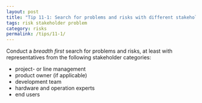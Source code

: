 ```yaml
---
layout: post
title: "Tip 11-1: Search for problems and risks with different stakeholders!"
tags: risk stakeholder problem
category: risks
permalink: /tips/11-1/
---
```

Conduct a _breadth first_ search for problems and risks, at least with
representatives from the following stakeholder categories:

* project- or line management
* product owner (if applicable)
* development team
* hardware and operation experts
* end users
